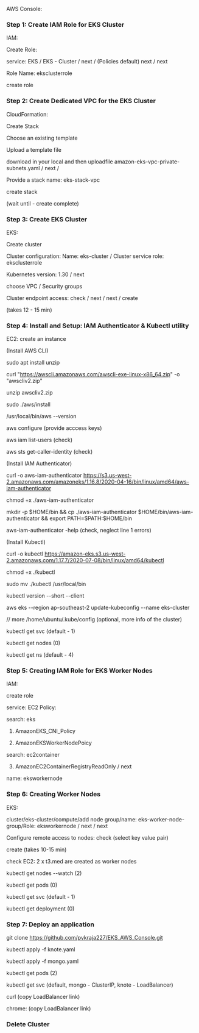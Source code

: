 AWS Console:

### Step 1: Create IAM Role for EKS Cluster

IAM: 

Create Role:

service: EKS / EKS - Cluster / next / (Policies default) next / next

Role Name: eksclusterrole

create role

### Step 2: Create Dedicated VPC for the EKS Cluster

CloudFormation:

Create Stack

Choose an existing template

Upload a template file

download in your local and then uploadfile amazon-eks-vpc-private-subnets.yaml / next /

Provide a stack name: eks-stack-vpc

create stack

(wait until - create complete)

### Step 3: Create EKS Cluster

EKS:

Create cluster

Cluster configuration: Name: eks-cluster / Cluster service role: eksclusterrole

Kubernetes version: 1.30 / next

choose VPC / Security groups

Cluster endpoint access: check <Public and private> / next / next / create

(takes 12 - 15 min)

### Step 4: Install and Setup: IAM Authenticator & Kubectl utility

EC2: create an instance

(Install AWS CLI)

sudo apt install unzip

curl "https://awscli.amazonaws.com/awscli-exe-linux-x86_64.zip" -o "awscliv2.zip"

unzip awscliv2.zip

sudo ./aws/install

/usr/local/bin/aws --version

aws configure (provide acccess keys)

aws iam list-users (check)

aws sts get-caller-identity (check)

(Install IAM Authenticator)

curl -o aws-iam-authenticator https://s3.us-west-2.amazonaws.com/amazoneks/1.16.8/2020-04-16/bin/linux/amd64/aws-iam-authenticator

chmod +x ./aws-iam-authenticator

mkdir -p $HOME/bin && cp ./aws-iam-authenticator $HOME/bin/aws-iam-authenticator && export PATH=$PATH:$HOME/bin

aws-iam-authenticator -help (check, neglect line 1 errors)

(Install Kubectl)

curl -o kubectl https://amazon-eks.s3.us-west-2.amazonaws.com/1.17.7/2020-07-08/bin/linux/amd64/kubectl

chmod +x ./kubectl

sudo mv ./kubectl /usr/local/bin

kubectl version --short --client

aws eks --region ap-southeast-2 update-kubeconfig --name eks-cluster

// more /home/ubuntu/.kube/config (optional, more info of the cluster)

kubectl get svc (default - 1)

kubectl get nodes (0)

kubectl get ns (default - 4)


### Step 5: Creating IAM Role for EKS Worker Nodes

IAM:

create role

service: EC2 Policy: 

search: eks

1. AmazonEKS_CNI_Policy

2. AmazonEKSWorkerNodePoicy

search: ec2container

3. AmazonEC2ContainerRegistryReadOnly / next

name: eksworkernode

### Step 6: Creating Worker Nodes

EKS:

cluster/eks-cluster/compute/add node group/name: eks-worker-node-group/Role: eksworkernode / next / next

Configure remote access to nodes: check (select key value pair)

create (takes 10-15 min)

check EC2: 2 x t3.med are created as worker nodes

kubectl get nodes --watch (2)

kubectl get pods (0)

kubectl get svc (default - 1)

kubectl get deployment (0)

### Step 7: Deploy an application

git clone https://github.com/pvkraja227/EKS_AWS_Console.git

kubectl apply -f knote.yaml

kubectl apply -f mongo.yaml

kubectl get pods (2)

kubectl get svc (default, mongo - ClusterIP, knote - LoadBalancer)

curl (copy LoadBalancer link)

chrome: (copy LoadBalancer link)

### Delete Cluster
